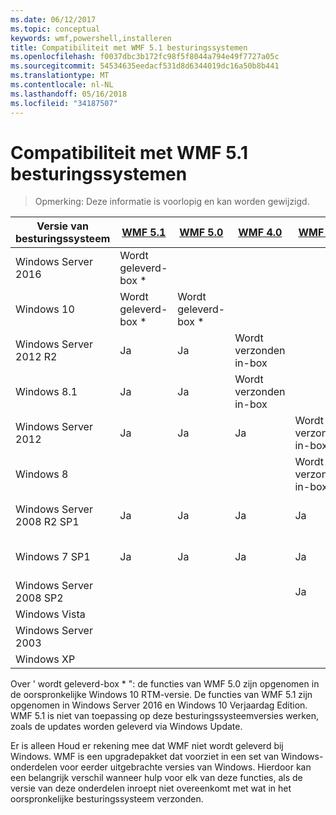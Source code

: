 ```yaml
---
ms.date: 06/12/2017
ms.topic: conceptual
keywords: wmf,powershell,installeren
title: Compatibiliteit met WMF 5.1 besturingssystemen
ms.openlocfilehash: f0037dbc3b172fc98f5f8044a794e49f7727a05c
ms.sourcegitcommit: 54534635eedacf531d8d6344019dc16a50b8b441
ms.translationtype: MT
ms.contentlocale: nl-NL
ms.lasthandoff: 05/16/2018
ms.locfileid: "34187507"
---
```

# <a name="wmf-51-operating-system-compatibility"></a>Compatibiliteit met WMF 5.1 besturingssystemen #

> Opmerking: Deze informatie is voorlopig en kan worden gewijzigd.

| Versie van besturingssysteem | [WMF 5.1](https://aka.ms/wmf51download) | [WMF 5.0](https://aka.ms/wmf5download) | [WMF 4.0](https://aka.ms/wmf4download) |  [WMF 3.0](https://aka.ms/wmf3download) | [WMF 2.0](https://aka.ms/wmf2download) |
| ------------------------ | ----------- | ----------- | ----------- | ------------ |  ------------- |
| Windows Server 2016 | Wordt geleverd-box * |  |  |  |  |
| Windows 10 | Wordt geleverd-box * | Wordt geleverd-box *  | | | |
| Windows Server 2012 R2| Ja | Ja | Wordt verzonden in-box |  |  |
| Windows 8.1 | Ja | Ja |  Wordt verzonden in-box |  |  |
| Windows Server 2012 | Ja | Ja | Ja |  Wordt verzonden in-box | |
| Windows 8 |  |  |  | Wordt verzonden in-box | |
| Windows Server 2008 R2 SP1 | Ja | Ja | Ja |  Ja| Wordt verzonden in-box |
| Windows 7 SP1  | Ja | Ja | Ja | Ja | Wordt verzonden in-box |
| Windows Server 2008 SP2 | | | | Ja | Ja |
| Windows Vista | | | | | Ja |
| Windows Server 2003| | | |  | Ja |
| Windows XP | | | |  | Ja |


Over ' wordt geleverd-box * ": de functies van WMF 5.0 zijn opgenomen in de oorspronkelijke Windows 10 RTM-versie.
De functies van WMF 5.1 zijn opgenomen in Windows Server 2016 en Windows 10 Verjaardag Edition.
WMF 5.1 is niet van toepassing op deze besturingssysteemversies werken, zoals de updates worden geleverd via Windows Update.


Er is alleen Houd er rekening mee dat WMF niet wordt geleverd bij Windows.
WMF is een upgradepakket dat voorziet in een set van Windows-onderdelen voor eerder uitgebrachte versies van Windows.
Hierdoor kan een belangrijk verschil wanneer hulp voor elk van deze functies, als de versie van deze onderdelen inroept niet overeenkomt met wat in het oorspronkelijke besturingssysteem verzonden.
